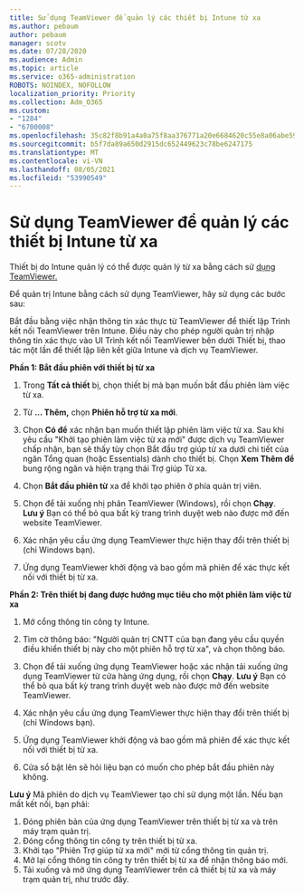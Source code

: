 ```yaml
---
title: Sử dụng TeamViewer để quản lý các thiết bị Intune từ xa
ms.author: pebaum
author: pebaum
manager: scotv
ms.date: 07/28/2020
ms.audience: Admin
ms.topic: article
ms.service: o365-administration
ROBOTS: NOINDEX, NOFOLLOW
localization_priority: Priority
ms.collection: Adm_O365
ms.custom:
- "1284"
- "6700008"
ms.openlocfilehash: 35c82f8b91a4a0a75f8aa376771a20e6684620c55e8a06abe59db22cab945139
ms.sourcegitcommit: b5f7da89a650d2915dc652449623c78be6247175
ms.translationtype: MT
ms.contentlocale: vi-VN
ms.lasthandoff: 08/05/2021
ms.locfileid: "53990549"
---
```

# <a name="use-teamviewer-to-remotely-administer-intune-devices"></a>Sử dụng TeamViewer để quản lý các thiết bị Intune từ xa

Thiết bị do Intune quản lý có thể được quản lý từ xa bằng cách sử [dụng TeamViewer.](https://www.teamviewer.com/)

Để quản trị Intune bằng cách sử dụng TeamViewer, hãy sử dụng các bước sau: 

Bắt đầu bằng việc nhận thông tin xác thực từ TeamViewer để thiết lập Trình kết nối TeamViewer trên Intune. Điều này cho phép người quản trị nhập thông tin xác thực vào UI Trình kết nối TeamViewer bên dưới Thiết bị, thao tác một lần để thiết lập liên kết giữa Intune và dịch vụ TeamViewer.

**Phần 1: Bắt đầu phiên với thiết bị từ xa**

1. Trong **Tất cả thiết** bị, chọn thiết bị mà bạn muốn bắt đầu phiên làm việc từ xa.
2. Từ  **... Thêm,** chọn **Phiên hỗ trợ từ xa mới**.
3. Chọn **Có để** xác nhận bạn muốn thiết lập phiên làm việc từ xa.
    Sau khi yêu cầu "Khởi tạo phiên làm việc từ xa mới" được dịch  vụ TeamViewer chấp nhận, bạn sẽ thấy tùy chọn Bắt đầu trợ giúp từ xa dưới chi tiết của ngăn Tổng quan (hoặc Essentials) dành cho thiết bị. Chọn **Xem Thêm để** bung rộng ngăn và hiện trạng thái Trợ giúp Từ xa.
4. Chọn **Bắt đầu phiên từ** xa để khởi tạo phiên ở phía quản trị viên.
5. Chọn để tải xuống nhị phân TeamViewer (Windows), rồi chọn **Chạy**.<br/>
    **Lưu ý** Bạn có thể bỏ qua bất kỳ trang trình duyệt web nào được mở đến website TeamViewer.

6. Xác nhận yêu cầu ứng dụng TeamViewer thực hiện thay đổi trên thiết bị (chỉ Windows bạn).
7. Ứng dụng TeamViewer khởi động và bao gồm mã phiên để xác thực kết nối với thiết bị từ xa.

**Phần 2: Trên thiết bị đang được hướng mục tiêu cho một phiên làm việc từ xa**

1. Mở cổng thông tin công ty Intune.
2. Tìm cờ thông báo: "Người quản trị CNTT của bạn đang yêu cầu quyền điều khiển thiết bị này cho một phiên hỗ trợ từ xa", và chọn thông báo.
3. Chọn để tải xuống ứng dụng TeamViewer hoặc xác nhận tải xuống ứng dụng TeamViewer từ cửa hàng ứng dụng, rồi chọn **Chạy**.
    **Lưu ý** Bạn có thể bỏ qua bất kỳ trang trình duyệt web nào được mở đến website TeamViewer.

4. Xác nhận yêu cầu ứng dụng TeamViewer thực hiện thay đổi trên thiết bị (chỉ Windows bạn).
5. Ứng dụng TeamViewer khởi động và bao gồm mã phiên để xác thực kết nối với thiết bị từ xa.
6. Cửa sổ bật lên sẽ hỏi liệu bạn có muốn cho phép bắt đầu phiên này không.

**Lưu ý** Mã phiên do dịch vụ TeamViewer tạo chỉ sử dụng một lần. Nếu bạn mất kết nối, bạn phải:

1. Đóng phiên bản của ứng dụng TeamViewer trên thiết bị từ xa và trên máy trạm quản trị.
2. Đóng cổng thông tin công ty trên thiết bị từ xa.
3. Khởi tạo "Phiên Trợ giúp từ xa mới" mới từ cổng thông tin quản trị.
4. Mở lại cổng thông tin công ty trên thiết bị từ xa để nhận thông báo mới.
5. Tải xuống và mở ứng dụng TeamViewer trên cả thiết bị từ xa và máy trạm quản trị, như trước đây.